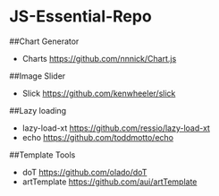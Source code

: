 JS-Essential-Repo
=================


##Chart Generator

- Charts https://github.com/nnnick/Chart.js



##Image Slider

- Slick https://github.com/kenwheeler/slick




##Lazy loading 

- lazy-load-xt https://github.com/ressio/lazy-load-xt
- echo https://github.com/toddmotto/echo


##Template Tools

- doT https://github.com/olado/doT
- artTemplate https://github.com/aui/artTemplate


